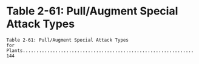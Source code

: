 # Table 2-61: Pull/Augment Special Attack Types

```
Table 2-61: Pull/Augment Special Attack Types
for Plants............................................................... 144

```
